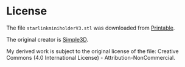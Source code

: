 # License

The file `starlinkminiholderV3.stl` was downloaded from [Printable](https://www.printables.com/model/987630-starlink-mini-magnetic-mount-and-cable-wrap-for-va).

The original creator is [Simple3D](https://www.printables.com/@Simple3D).

My derived work is subject to the original license of the file: Creative Commons (4.0 International License) - Attribution-NonCommercial.
